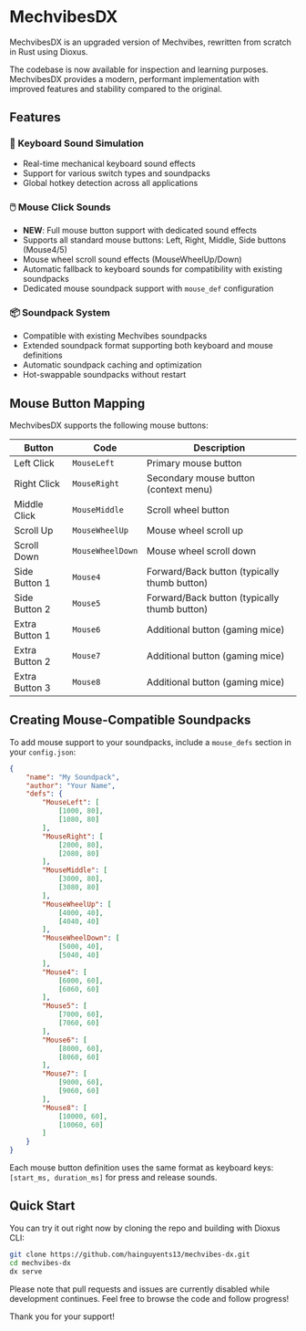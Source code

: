 # MechvibesDX

MechvibesDX is an upgraded version of Mechvibes, rewritten from scratch in Rust using Dioxus.

The codebase is now available for inspection and learning purposes. MechvibesDX provides a modern, performant implementation with improved features and stability compared to the original.

## Features

### 🎹 Keyboard Sound Simulation

-   Real-time mechanical keyboard sound effects
-   Support for various switch types and soundpacks
-   Global hotkey detection across all applications

### 🖱️ Mouse Click Sounds

-   **NEW**: Full mouse button support with dedicated sound effects
-   Supports all standard mouse buttons: Left, Right, Middle, Side buttons (Mouse4/5)
-   Mouse wheel scroll sound effects (MouseWheelUp/Down)
-   Automatic fallback to keyboard sounds for compatibility with existing soundpacks
-   Dedicated mouse soundpack support with `mouse_def` configuration

### 📦 Soundpack System

-   Compatible with existing Mechvibes soundpacks
-   Extended soundpack format supporting both keyboard and mouse definitions
-   Automatic soundpack caching and optimization
-   Hot-swappable soundpacks without restart

## Mouse Button Mapping

MechvibesDX supports the following mouse buttons:

| Button         | Code             | Description                                  |
| -------------- | ---------------- | -------------------------------------------- |
| Left Click     | `MouseLeft`      | Primary mouse button                         |
| Right Click    | `MouseRight`     | Secondary mouse button (context menu)        |
| Middle Click   | `MouseMiddle`    | Scroll wheel button                          |
| Scroll Up      | `MouseWheelUp`   | Mouse wheel scroll up                        |
| Scroll Down    | `MouseWheelDown` | Mouse wheel scroll down                      |
| Side Button 1  | `Mouse4`         | Forward/Back button (typically thumb button) |
| Side Button 2  | `Mouse5`         | Forward/Back button (typically thumb button) |
| Extra Button 1 | `Mouse6`         | Additional button (gaming mice)              |
| Extra Button 2 | `Mouse7`         | Additional button (gaming mice)              |
| Extra Button 3 | `Mouse8`         | Additional button (gaming mice)              |

## Creating Mouse-Compatible Soundpacks

To add mouse support to your soundpacks, include a `mouse_defs` section in your `config.json`:

```json
{
    "name": "My Soundpack",
    "author": "Your Name",
    "defs": {
        "MouseLeft": [
            [1000, 80],
            [1080, 80]
        ],
        "MouseRight": [
            [2000, 80],
            [2080, 80]
        ],
        "MouseMiddle": [
            [3000, 80],
            [3080, 80]
        ],
        "MouseWheelUp": [
            [4000, 40],
            [4040, 40]
        ],
        "MouseWheelDown": [
            [5000, 40],
            [5040, 40]
        ],
        "Mouse4": [
            [6000, 60],
            [6060, 60]
        ],
        "Mouse5": [
            [7000, 60],
            [7060, 60]
        ],
        "Mouse6": [
            [8000, 60],
            [8060, 60]
        ],
        "Mouse7": [
            [9000, 60],
            [9060, 60]
        ],
        "Mouse8": [
            [10000, 60],
            [10060, 60]
        ]
    }
}
```

Each mouse button definition uses the same format as keyboard keys: `[start_ms, duration_ms]` for press and release sounds.

## Quick Start

You can try it out right now by cloning the repo and building with Dioxus CLI:

```bash
git clone https://github.com/hainguyents13/mechvibes-dx.git
cd mechvibes-dx
dx serve
```

Please note that pull requests and issues are currently disabled while development continues.
Feel free to browse the code and follow progress!

Thank you for your support!
